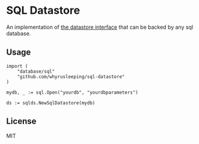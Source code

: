 # SQL Datastore

An implementation of [the datastore interface](https://github.com/jbenet/go-datastore)
that can be backed by any sql database.

## Usage
```
import (
	"database/sql"
	"github.com/whyrusleeping/sql-datastore"
)

mydb, _ := sql.Open("yourdb", "yourdbparameters")

ds := sqlds.NewSqlDatastore(mydb)
```

## License
MIT
